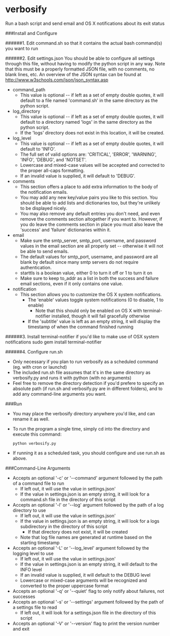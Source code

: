 # verbosify
Run a bash script and send email and OS X notifications about its exit status

###Install and Configure

######1. Edit command.sh so that it contains the actual bash command(s) you want to run

######2. Edit settings.json
You should be able to configure all settings through this file, without having to modify the python script in any way.  Note that this must be a properly formatted JSON file, with no comments, no blank lines, etc.  An overview of the JSON syntax can be found at http://www.w3schools.com/json/json_syntax.asp
 - command_path
   - This value is optional -- if left as a set of empty double quotes, it will default to a file named 'command.sh' in the same directory as the python script.
 - log_directory
   - This value is optional -- if left as a set of empty double quotes, it will default to a directory named 'logs' in the same directory as the python script.
   - If the 'logs' directory does not exist in this location, it will be created.
 - log_level
   - This value is optional -- if left as a set of empty double quotes, it will default to 'INFO'.
   - The full set of valid options are: 'CRITICAL', 'ERROR', 'WARNING', 'INFO', 'DEBUG', and 'NOTSET'.
   - Lowercase and mixed-case values will be accepted and corrected to the proper all-caps formatting.
   - If an invalid value is supplied, it will default to 'DEBUG'.
 - comments
   - This section offers a place to add extra information to the body of the notification emails.
   - You may add any new key/value pairs you like to this section.  You should be able to add lists and dictionaries too, but they're unlikely to be displayed nicely.
   - You may also remove any default entries you don't need, and even remove the comments section altogether if you want to.  However, if you do leave the comments section in place you must also leave the 'success' and 'failure' dictionaries within it.
 - email
   - Make sure the smtp_server, smtp_port, username, and password values in the email section are all properly set -- otherwise it will not be able to send emails.
   - The default values for smtp_port, username, and password are all blank by default since many smtp servers do not require authentication.
   - starttls is a boolean value, either 0 to turn it off or 1 to turn it on
   - Make sure to keep to_addr as a list in both the success and failure email sections, even if it only contains one value.
 - notification
   - This section allows you to customize the OS X system notifications.
     - The 'enable' values toggle system notifications (0 to disable, 1 to enable)
       - Note that this should only be enabled on OS X with terminal-notifier installed, though it will fail gracefully otherwise
     - If the 'subtitle' value is left as an empty string, it will display the timestamp of when the command finished running
   
######3. Install terminal-notifier if you'd like to make use of OSX system notifications
    sudo gem install terminal-notifier

######4. Configure run.sh
  - Only necessary if you plan to run verbosify as a scheduled command (eg. with cron or launchd)
  - The included run.sh file assumes that it's in the same directory as verbosify.py and runs it with python (with no arguments)
  - Feel free to remove the directory detection if you'd prefere to specify an absolute path (if run.sh and verbosify.py are in different folders), and to add any command-line arguments you want.
  
###Run
  - You may place the verbosify directory anywhere you'd like, and can rename it as well.
  - To run the program a single time, simply cd into the directory and execute this command:

        python verbosify.py

  - If running it as a scheduled task, you should configure and use run.sh as above.
 
###Command-Line Arguments
 - Accepts an optional '-c' or '--command' argument followed by the path of a command file to run
	  - If left out, it will use the value in settings.json'
	  - If the value in settings.json is an empty string, it will look for a command.sh file in the directory of this script
 - Accepts an optional '-l' or '--log' argument followed by the path of a log directory to use
   -	If left out, it will use the value in settings.json'
   -	If the value in settings.json is an empty string, it will look for a logs subdirectory in the directory of this script
	    - If that directory does not exist, it will be created
	  - Note that log file names are generated at runtime based on the starting timestamp
 - Accepts an optional '-L' or '--log_level' argument followed by the logging level to use
	  - If left out, it will use the value in settings.json'
	  - If the value in settings.json is an empty string, it will default to the INFO level
	  - If an invalid value is supplied, it will default to the DEBUG level
	  - Lowercase or mixed-case arguments will be recognized and converted to the proper uppercase format
 - Accepts an optional '-q' or '--quiet' flag to only notify about failures, not successes
 - Accepts an optional '-s' or '--settings' argument followed by the path of a settings file to read
	  - If left out, it will look for a settings.json file in the directory of this script
 - Accepts an optional '-V' or '--version' flag to print the version number and exit
